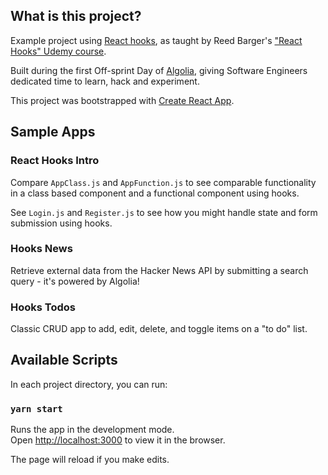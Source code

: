 ## What is this project?

Example project using [React hooks](https://reactjs.org/docs/hooks-intro.html), as taught by Reed Barger's ["React Hooks" Udemy course](https://www.udemy.com/react-hooks/).

Built during the first Off-sprint Day of [Algolia](https://www.algolia.com/), giving Software Engineers dedicated time to learn, hack and experiment. 

This project was bootstrapped with [Create React App](https://github.com/facebook/create-react-app).

## Sample Apps

### React Hooks Intro

Compare `AppClass.js` and `AppFunction.js` to see comparable functionality in a class based component and a functional component using hooks.

See `Login.js` and `Register.js` to see how you might handle state and form submission using hooks.

### Hooks News

Retrieve external data from the Hacker News API by submitting a search query - it's powered by Algolia!

### Hooks Todos

Classic CRUD app to add, edit, delete, and toggle items on a "to do" list.

## Available Scripts

In each project directory, you can run:

### `yarn start`

Runs the app in the development mode.<br>
Open [http://localhost:3000](http://localhost:3000) to view it in the browser.

The page will reload if you make edits.<br>